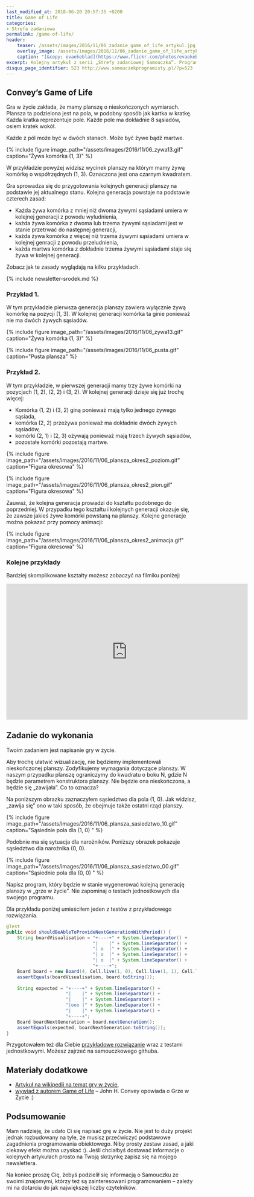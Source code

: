 ```yaml
---
last_modified_at: 2018-06-20 20:57:35 +0200
title: Game of Life
categories:
- Strefa zadaniowa
permalink: /game-of-life/
header:
    teaser: /assets/images/2016/11/06_zadanie_game_of_life_artykul.jpg
    overlay_image: /assets/images/2016/11/06_zadanie_game_of_life_artykul.jpg
    caption: "[&copy; evaekeblad](https://www.flickr.com/photos/evaekeblad/916121748/sizes/l)"
excerpt: Kolejny artykuł z serii „Strefy zadaniowej Samouczka”. Programowania najlepiej uczyć się rozwiązując konkretne problemy. Artykuł ten stawia przed Tobą właśnie taki problem. Dzisiejszym zadaniem będzie „Gra w życie” :). W każdym momencie możesz też spojrzeć do przykładowego rozwiązania, które dla Ciebie przygotowałem.
disqus_page_identifier: 523 http://www.samouczekprogramisty.pl/?p=523
---
```


## Convey’s Game of Life

Gra w życie zakłada, że mamy planszę o nieskończonych wymiarach. Plansza ta podzielona jest na pola, w podobny sposób jak kartka w kratkę. Każda kratka reprezentuje pole. Każde pole ma dokładnie 8 sąsiadów, osiem kratek wokół.

Każde z pól może być w dwóch stanach. Może być żywe bądź martwe.

{% include figure image_path="/assets/images/2016/11/06_zywa13.gif" caption="Żywa komórka (1, 3)" %}

W przykładzie powyżej widzisz wycinek planszy na którym mamy żywą komórkę o współrzędnych (1, 3). Oznaczona jest ona czarnym kwadratem.

Gra sprowadza się do przygotowania kolejnych generacji planszy na podstawie jej aktualnego stanu. Kolejna generacja powstaje na podstawie czterech zasad:

- Każda żywa komórka z mniej niż dwoma żywymi sąsiadami umiera w kolejnej generacji z powodu wyludnienia,
- każda żywa komórka z dwoma lub trzema żywymi sąsiadami jest w stanie przetrwać do następnej generacji,
- każda żywa komórka z więcej niż trzema żywymi sąsiadami umiera w kolejnej genracji z powodu przeludnienia,
- każda martwa komórka z dokładnie trzema żywymi sąsiadami staje się żywa w kolejnej generacji.

Zobacz jak te zasady wyglądają na kilku przykładach.

{% include newsletter-srodek.md %}

### Przykład 1.

W tym przykładzie pierwsza generacja planszy zawiera wyłącznie żywą komórkę na pozycji (1, 3). W kolejnej generacji komórka ta ginie ponieważ nie ma dwóch żywych sąsiadów.

{% include figure image_path="/assets/images/2016/11/06_zywa13.gif" caption="Żywa komórka (1, 3)" %}

{% include figure image_path="/assets/images/2016/11/06_pusta.gif" caption="Pusta plansza" %}

### Przykład 2.

W tym przykładzie, w pierwszej generacji mamy trzy żywe komórki na pozycjach (1, 2), (2, 2) i (3, 2). W kolejnej generacji dzieje się już trochę więcej:
- Komórka (1, 2) i (3, 2) giną ponieważ mają tylko jednego żywego sąsiada,
- komórka (2, 2) przeżywa ponieważ ma dokładnie dwóch żywych sąsiadów,
- komórki (2, 1) i (2, 3) ożywają ponieważ mają trzech żywych sąsiadów,
- pozostałe komórki pozostają martwe.

{% include figure image_path="/assets/images/2016/11/06_plansza_okres2_poziom.gif" caption="Figura okresowa" %}

{% include figure image_path="/assets/images/2016/11/06_plansza_okres2_pion.gif" caption="Figura okresowa" %}

Zauważ, że kolejna generacja prowadzi do kształtu podobnego do poprzedniej. W przypadku tego kształtu i kolejnych generacji okazuje się, że zawsze jakieś żywe komórki powstaną na planszy. Kolejne generacje można pokazać przy pomocy animacji:

{% include figure image_path="/assets/images/2016/11/06_plansza_okres2_animacja.gif" caption="Figura okresowa" %}

### Kolejne przykłady

Bardziej skomplikowane kształty możesz zobaczyć na filmiku poniżej:

<iframe width="640" height="360" src="https://www.youtube-nocookie.com/embed/C2vgICfQawE?controls=1&showinfo=1&t=1m11s" frameborder="0" allowfullscreen></iframe>

## Zadanie do wykonania

Twoim zadaniem jest napisanie gry w życie.

Aby trochę ułatwić wizualizację, nie będziemy implementowali nieskończonej planszy. Zodyfikujemy wymagania dotyczące planszy. W naszym przypadku planszę ograniczymy do kwadratu o boku N, gdzie N będzie parametrem konstruktora planszy. Nie będzie ona nieskończona, a będzie się „zawijała”. Co to oznacza?

Na poniższym obrazku zaznaczyłem sąsiedztwo dla pola (1, 0). Jak widzisz, „zawija się” ono w taki sposób, że obejmuje także ostatni rząd planszy.

{% include figure image_path="/assets/images/2016/11/06_plansza_sasiedztwo_10.gif" caption="Sąsiednie pola dla (1, 0) " %}

Podobnie ma się sytuacja dla narożników. Poniższy obrazek pokazuje sąsiedztwo dla narożnika (0, 0).

{% include figure image_path="/assets/images/2016/11/06_plansza_sasiedztwo_00.gif" caption="Sąsiednie pola dla (0, 0) " %}

Napisz program, który będzie w stanie wygenerować kolejną generację planszy w „grze w życie”. Nie zapominaj o testach jednostkowych dla swojego programu.

Dla przykładu poniżej umieściłem jeden z testów z przykładowego rozwiązania.

```java
@Test
public void shouldBeAbleToProvideNextGenerationWithPeriod() {
    String boardVisualisation = "+----+" + System.lineSeparator() +
                                "|    |" + System.lineSeparator() +
                                "| o  |" + System.lineSeparator() +
                                "| o  |" + System.lineSeparator() +
                                "| o  |" + System.lineSeparator() +
                                "+----+";
    Board board = new Board(4, Cell.live(1, 0), Cell.live(1, 1), Cell.live(1, 2));
    assertEquals(boardVisualisation, board.toString());
 
    String expected = "+----+" + System.lineSeparator() +
                      "|    |" + System.lineSeparator() +
                      "|    |" + System.lineSeparator() +
                      "|ooo |" + System.lineSeparator() +
                      "|    |" + System.lineSeparator() +
                      "+----+";
    Board boardNextGeneration = board.nextGeneration();
    assertEquals(expected, boardNextGeneration.toString());
}
```

Przygotowałem też dla Ciebie [przykładowe rozwiązanie](https://github.com/SamouczekProgramisty/StrefaZadaniowaSamouka/tree/master/03_game_of_life) wraz z testami jednostkowymi. Możesz zajrzeć na samouczkowego githuba.

## Materiały dodatkowe

- [Artykuł na wikipedii na temat gry w życie](https://en.wikipedia.org/wiki/Conway%27s_Game_of_Life),
- [wywiad z autorem Game of Life](https://www.youtube.com/watch?v=R9Plq-D1gEk) – John H. Convey opowiada o Grze w Życie :)

## Podsumowanie

Mam nadzieję, że udało Ci się napisać grę w życie. Nie jest to duży projekt jednak rozbudowany na tyle, że musisz przećwiczyć podstawowe zagadnienia programowania obiektowego. Niby prosty zestaw zasad, a jaki ciekawy efekt można uzyskać :). Jeśli chciałbyś dostawać informacje o kolejnych artykułach prosto na Twoją skrzynkę zapisz się na mojego newslettera.

Na koniec proszę Cię, żebyś podzielił się informacją o Samouczku ze swoimi znajomymi, którzy też są zainteresowani programowaniem – zależy mi na dotarciu do jak największej liczby czytelników.
